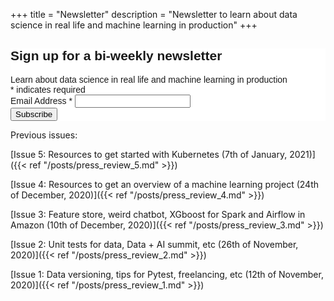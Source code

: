 +++
title = "Newsletter"
description = "Newsletter to learn about data science in real life and machine learning in production"
+++

<!-- Begin Mailchimp Signup Form -->
<link href="//cdn-images.mailchimp.com/embedcode/classic-10_7.css" rel="stylesheet" type="text/css">
<style type="text/css">
	#mc_embed_signup{background:#fff; clear:left; font:14px Helvetica,Arial,sans-serif; }
	/* Add your own Mailchimp form style overrides in your site stylesheet or in this style block.
	   We recommend moving this block and the preceding CSS link to the HEAD of your HTML file. */
</style>
<div id="mc_embed_signup">
<form action="https://github.us7.list-manage.com/subscribe/post?u=2170356f90245aa31be7ff655&amp;id=aabf54b022" method="post" id="mc-embedded-subscribe-form" name="mc-embedded-subscribe-form" class="validate" target="_blank" novalidate>
    <div id="mc_embed_signup_scroll">
	<h2>Sign up for a bi-weekly newsletter</h2>
    <div>Learn about data science in real life and machine learning in production</div>
<div class="indicates-required"><span class="asterisk">*</span> indicates required</div>
<div class="mc-field-group">
	<label for="mce-EMAIL">Email Address  <span class="asterisk">*</span>
</label>
	<input type="email" value="" name="EMAIL" class="required email" id="mce-EMAIL">
</div>
	<div id="mce-responses" class="clear">
		<div class="response" id="mce-error-response" style="display:none"></div>
		<div class="response" id="mce-success-response" style="display:none"></div>
	</div>    <!-- real people should not fill this in and expect good things - do not remove this or risk form bot signups-->
    <div style="position: absolute; left: -5000px;" aria-hidden="true"><input type="text" name="b_2170356f90245aa31be7ff655_aabf54b022" tabindex="-1" value=""></div>
    <div class="clear"><input type="submit" value="Subscribe" name="subscribe" id="mc-embedded-subscribe" class="button"></div>
    </div>
</form>
</div>

Previous  issues:

[Issue 5: Resources to get started with Kubernetes (7th of January, 2021)]({{< ref "/posts/press_review_5.md" >}})

[Issue 4: Resources to get an overview of a machine learning project (24th of December, 2020)]({{< ref "/posts/press_review_4.md" >}})

[Issue 3: Feature store, weird chatbot, XGboost for Spark and Airflow in Amazon (10th of December, 2020)]({{< ref "/posts/press_review_3.md" >}})

[Issue 2: Unit tests for data, Data + AI summit, etc (26th of November, 2020)]({{< ref "/posts/press_review_2.md" >}})

[Issue 1: Data versioning, tips for Pytest, freelancing, etc (12th of November, 2020)]({{< ref "/posts/press_review_1.md" >}})
